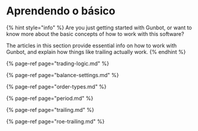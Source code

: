 # Aprendendo o básico

{% hint style="info" %}
Are you just getting started with Gunbot, or want to know more about the basic concepts of how to work with this software?

The articles in this section provide essential info on how to work with Gunbot, and explain how things like trailing actually work.
{% endhint %}

{% page-ref page="trading-logic.md" %}

{% page-ref page="balance-settings.md" %}

{% page-ref page="order-types.md" %}

{% page-ref page="period.md" %}

{% page-ref page="trailing.md" %}

{% page-ref page="roe-trailing.md" %}

